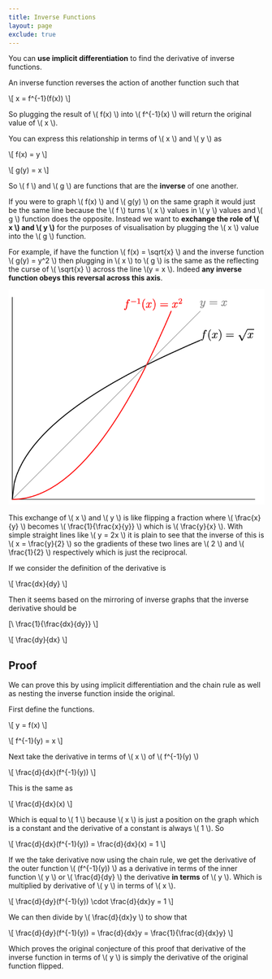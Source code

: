 ```yaml
---
title: Inverse Functions
layout: page
exclude: true
---
```


<script type="text/javascript" src="https://cdnjs.cloudflare.com/ajax/libs/mathjax/2.7.0/MathJax.js?config=TeX-AMS_CHTML"></script>

You can **use implicit differentiation** to find the derivative of inverse functions.

An inverse function reverses the action of another function such that

\\[ x = f^{-1}(f(x)) \\]

So plugging the result of \\( f(x) \\) into \\( f^{-1}(x) \\) will return the original value of \\( x \\).

You can express this relationship in terms of \\( x \\) and \\( y \\) as

\\[ f(x) = y \\]

\\[ g(y) = x \\]

So \\( f \\) and \\( g \\) are functions that are the **inverse** of one another.

If you were to graph \\( f(x) \\) and \\( g(y) \\) on the same graph it would just be the same line because the \\( f \\) turns \\( x \\) values in \\( y \\) values and \\( g \\) function does the opposite. Instead we want to **exchange the role of \\( x \\) and \\( y \\)** for the purposes of visualisation by plugging the \\( x \\) value into the \\( g \\) function.

For example, if have the function \\( f(x) = \sqrt{x} \\) and the inverse function \\( g(y) = y^2 \\) then plugging in \\( x \\) to \\( g \\) is the same as the reflecting the curse of \\( \sqrt{x} \\) across the line \\(y = x \\). Indeed **any inverse function obeys this reversal across this axis**.

![inverse](/assets/inverse_graph_MIT.png)

This exchange of \\( x \\) and \\( y  \\) is like flipping a fraction where \\( \frac{x}{y} \\) becomes \\( \frac{1}{\frac{x}{y}} \\) which is \\( \frac{y}{x} \\). With simple straight lines like \\( y = 2x \\) it is plain to see that the inverse of this is \\( x = \frac{y}{2} \\) so the gradients of these two lines are \\( 2 \\) and \\( \frac{1}{2} \\) respectively which is just the reciprocal.

If we consider the definition of the derivative is

\\[ \frac{dx}{dy} \\]

Then it seems based on the mirroring of inverse graphs that the inverse derivative should be

[\\ \frac{1}{\frac{dx}{dy}} \\]

\\[ \frac{dy}{dx} \\]

## Proof

We can prove this by using implicit differentiation and the chain rule as well as nesting the inverse function inside the original.

First define the functions.

\\[ y = f(x) \\]

\\[ f^{-1}(y) = x \\]

Next take the derivative in terms of \\( x \\) of \\( f^{-1}(y) \\)

\\[ \frac{d}{dx}(f^{-1}(y)) \\]

This is the same as

\\[ \frac{d}{dx}(x) \\]

Which is equal to \\( 1 \\) because \\( x \\) is just a position on the graph which is a constant and the derivative of a constant is always \\( 1 \\). So

\\[ \frac{d}{dx}(f^{-1}(y)) = \frac{d}{dx}(x) = 1 \\]

If we the take derivative now using the chain rule, we get the derivative of the outer function \\( (f^{-1}(y)) \\) as a derivative in terms of the inner function \\( y \\) or \\( \frac{d}{dy} \\) the derivative **in terms** of \\( y \\). Which is multiplied by derivative of \\( y \\) in terms of \\( x \\).

\\[ \frac{d}{dy}(f^{-1}(y)) \cdot \frac{d}{dx}y = 1 \\]

We can then divide by \\( \frac{d}{dx}y \\) to show that

\\[ \frac{d}{dy}(f^{-1}(y)) = \frac{d}{dx}y = \frac{1}{\frac{d}{dx}y} \\]

Which proves the original conjecture of this proof that derivative of the inverse function in terms of \\( y \\) is simply the derivative of the original function flipped.
